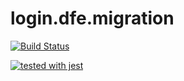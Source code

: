 # login.dfe.migration

[![Build Status](https://travis-ci.org/DFE-Digital/login.dfe.migration.svg?branch=master)](https://travis-ci.org/DFE-Digital/login.dfe.migration)

[![tested with jest](https://img.shields.io/badge/tested_with-jest-99424f.svg)](https://github.com/facebook/jest)